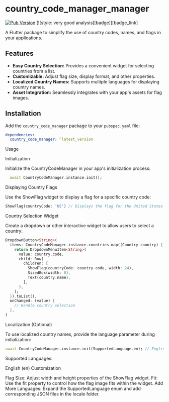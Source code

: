 # country_code_manager_manager 

[![Pub Version](https://img.shields.io/pub/v/country_code_manager.svg?style=flat-square)](https://pub.dev/packages/country_code_manager_manager)
[![style: very good analysis][badge]][badge_link]

A Flutter package to simplify the use of country codes, names, and flags in your applications.

## Features

* **Easy Country Selection:** Provides a convenient widget for selecting countries from a list.
* **Customizable:** Adjust flag size, display format, and other properties.
* **Localized Country Names:** Supports multiple languages for displaying country names.
* **Asset Integration:** Seamlessly integrates with your app's assets for flag images.

## Installation

Add the `country_code_manager` package to your `pubspec.yaml` file:

```yaml
dependencies:
  country_code_manager: ^latest_version
```

Usage

Initialization

Initialize the CountryCodeManager in your app's initialization process:

```dart
  await CountryCodeManager.instance.init();
```

Displaying Country Flags

Use the ShowFlag widget to display a flag for a specific country code:

```dart
ShowFlag(countryCode: 'US') // Displays the flag for the United States
```

Country Selection Widget

Create a dropdown or other interactive widget to allow users to select a country:


```dart
DropdownButton<String>(
  items: CountryCodeManager.instance.countries.map((Country country) {
    return DropdownMenuItem<String>(
      value: country.code,
      child: Row(
        children: [
          ShowFlag(countryCode: country.code, width: 24),
          SizedBox(width: 8),
          Text(country.name),
        ],
      ),
    );
  }).toList(),
  onChanged: (value) {
    // Handle country selection
  },
)
```

Localization (Optional)

To use localized country names, provide the language parameter during initialization:

```dart
await CountryCodeManager.instance.init(SupportedLanguage.en); // English
```

Supported Languages:

English (en)
Customization

Flag Size: Adjust width and height properties of the ShowFlag widget.
Fit: Use the fit property to control how the flag image fits within the widget.
Add More Languages: Expand the SupportedLanguage enum and add corresponding JSON files in the locale folder.